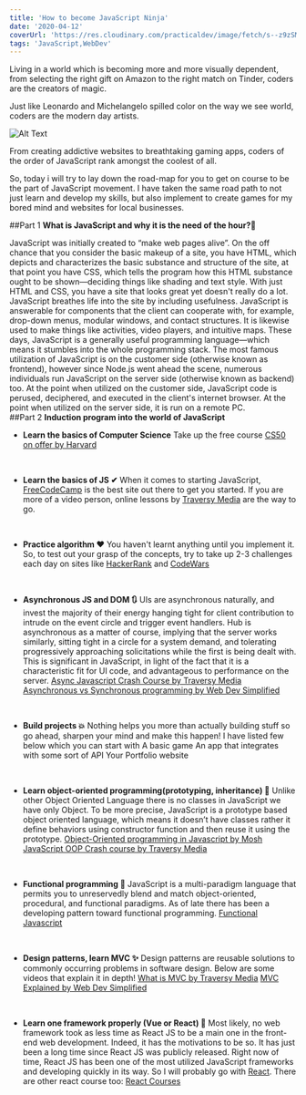 ```yaml
---
title: 'How to become JavaScript Ninja'
date: '2020-04-12'
coverUrl: 'https://res.cloudinary.com/practicaldev/image/fetch/s--z9zSMrb5--/c_imagga_scale,f_auto,fl_progressive,h_420,q_auto,w_1000/https://dev-to-uploads.s3.amazonaws.com/i/d8iypa0nhfqguykyumv8.png'
tags: 'JavaScript,WebDev'
---
```


Living in a world which is becoming more and more visually dependent, from selecting the right gift on Amazon to the right match on Tinder, coders are the creators of magic.

Just like Leonardo and Michelangelo spilled color on the way we see world, coders are the modern day artists.

![Alt Text](https://dev-to-uploads.s3.amazonaws.com/i/ltnifh5z7pkeeb2jzt5p.png)

From creating addictive websites to breathtaking gaming apps, coders of the order of JavaScript rank amongst the coolest of all.

So, today i will try to lay down the road-map for you to get on course to be the part of JavaScript movement.
I have taken the same road path to not just learn and develop my skills, but also implement to create games for my bored mind and websites for local businesses.

##Part 1
**What is JavaScript and why it is the need of the hour?🤔**

JavaScript was initially created to “make web pages alive”.
On the off chance that you consider the basic makeup of a site, you have HTML, which depicts and characterizes the basic substance and structure of the site, at that point you have CSS, which tells the program how this HTML substance ought to be shown—deciding things like shading and text style. With just HTML and CSS, you have a site that looks great yet doesn't really do a lot. JavaScript breathes life into the site by including usefulness. JavaScript is answerable for components that the client can cooperate with, for example, drop-down menus, modular windows, and contact structures. It is likewise used to make things like activities, video players, and intuitive maps. 
These days, JavaScript is a generally useful programming language—which means it stumbles into the whole programming stack. The most famous utilization of JavaScript is on the customer side (otherwise known as frontend), however since Node.js went ahead the scene, numerous individuals run JavaScript on the server side (otherwise known as backend) too. At the point when utilized on the customer side, JavaScript code is perused, deciphered, and executed in the client's internet browser. At the point when utilized on the server side, it is run on a remote PC.
<br/>
##Part 2
**Induction program into the world of JavaScript**

- **Learn the basics of Computer Science**
Take up the free course [CS50 on offer by Harvard](https://online-learning.harvard.edu/course/cs50-introduction-computer-science)<br/>
<br/>

- **Learn the basics of JS ✔**
When it comes to starting JavaScript, [FreeCodeCamp](https://www.freecodecamp.org/learn/) is the best site out there to get you started.
If you are more of a video person, online lessons by [Traversy Media](https://www.youtube.com/channel/UC29ju8bIPH5as8OGnQzwJyA) are the way to go.<br/>
<br/>

- **Practice algorithm ❤**
You haven't learnt anything until you implement it.
So, to test out your grasp of the concepts, try to take up 2-3 challenges each day on sites like [HackerRank](https://www.hackerrank.com/) and [CodeWars](https://www.codewars.com/)<br/>
<br/>

- **Asynchronous JS and DOM 🔃**
UIs are asynchronous naturally, and invest the majority of their energy hanging tight for client contribution to intrude on the event circle and trigger event handlers. 
Hub is asynchronous as a matter of course, implying that the server works similarly, sitting tight in a circle for a system demand, and tolerating progressively approaching solicitations while the first is being dealt with. 
This is significant in JavaScript, in light of the fact that it is a characteristic fit for UI code, and advantageous to performance on the server.
[Async Javascript Crash Course by Traversy Media](https://www.youtube.com/watch?v=PoRJizFvM7s)
[Asynchronous vs Synchronous programming by Web Dev Simplified](https://www.youtube.com/watch?v=Kpn2ajSa92c)<br/>
<br/>

- **Build projects 💥**
Nothing helps you more than actually building stuff so go ahead, sharpen your mind and make this happen! I have listed few below which you can start with
A basic game
An app that integrates with some sort of API
Your Portfolio website<br/>
<br/>

- **Learn object-oriented programming(prototyping, inheritance) 🧠**
Unlike other Object Oriented Language there is no classes in JavaScript we have only Object. To be more precise, JavaScript is a prototype based object oriented language, which means it doesn’t have classes rather it define behaviors using constructor function and then reuse it using the prototype.
[Object-Oriented programming in Javascript by Mosh](https://www.youtube.com/watch?v=PFmuCDHHpwk)
[JavaScript OOP Crash course by Traversy Media](https://www.youtube.com/watch?v=vDJpGenyHaA)<br/>
<br/>

- **Functional programming 💫**
JavaScript is a multi-paradigm language that permits you to unreservedly blend and match object-oriented, procedural, and functional paradigms. As of late there has been a developing pattern toward functional programming.
[Functional Javascript](https://www.youtube.com/watch?v=5iDwYK2frNQ)<br/>
<br/>

- **Design patterns, learn MVC ✨**
Design patterns are reusable solutions to commonly occurring problems in software design. Below are some videos that explain it in depth!
[What is MVC by Traversy Media](https://www.youtube.com/watch?v=pCvZtjoRq1I)
[MVC Explained by Web Dev Simplified](https://www.youtube.com/watch?v=DUg2SWWK18I)<br/>
<br/>

- **Learn one framework properly (Vue or React) 💯**
Most likely, no web framework took as less time as React JS to be a main one in the front-end web development. Indeed, it has the motivations to be so. It has just been a long time since React JS was publicly released. Right now of time, React JS has been one of the most utilized JavaScript frameworks and developing quickly in its way.
So I will probably go with [React](https://www.youtube.com/watch?v=DLX62G4lc44&list=PLK_LRl1CH4L9ZQ4xL77nNbPyRrpJDztt3&index=6&t=5s).
There are other react course too:
[React Courses](https://reactjs.org/community/courses.html)